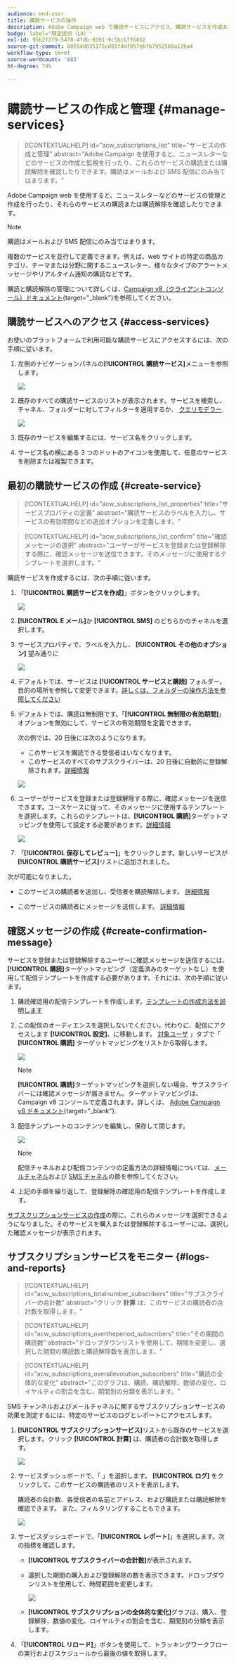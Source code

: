 ```yaml
---
audience: end-user
title: 購読サービスの操作
description: Adobe Campaign web で購読サービスにアクセス、購読サービスを作成および管理する方法について説明します
badge: label="限定提供（LA）"
exl-id: 95b2f2f9-5478-4fdb-9201-9c5bcb7f60b2
source-git-commit: 08554d835175cd81f4df057ebfb7952500a12ba4
workflow-type: tm+mt
source-wordcount: '883'
ht-degree: 74%

---
```


# 購読サービスの作成と管理 {#manage-services}

>[!CONTEXTUALHELP]
>id="acw_subscriptions_list"
>title="サービスの作成と管理"
>abstract="Adobe Campaign を使用すると、ニュースレターなどのサービスの作成と監視を行ったり、これらのサービスの購読または購読解除を確認したりできます。購読はメールおよび SMS 配信にのみ当てはまります。"

Adobe Campaign web を使用すると、ニュースレターなどのサービスの管理と作成を行ったり、それらのサービスの購読または購読解除を確認したりできます。

>[!NOTE]
>
>購読はメールおよび SMS 配信にのみ当てはまります。

複数のサービスを並行して定義できます。例えば、web サイトの特定の商品カテゴリ、テーマまたは分野に関するニュースレター、様々なタイプのアラートメッセージやリアルタイム通知の購読などです。

購読と購読解除の管理について詳しくは、[Campaign v8（クライアントコンソール）ドキュメント](https://experienceleague.adobe.com/docs/campaign/campaign-v8/audience/subscriptions.html?lang=ja){target="_blank"}を参照してください。

## 購読サービスへのアクセス {#access-services}

お使いのプラットフォームで利用可能な購読サービスにアクセスするには、次の手順に従います。

1. 左側のナビゲーションパネルの&#x200B;**[!UICONTROL 購読サービス]**&#x200B;メニューを参照します。

   ![](assets/service-list.png)

1. 既存のすべての購読サービスのリストが表示されます。サービスを検索し、チャネル、フォルダーに対してフィルターを適用するか、 [クエリモデラー](../query/query-modeler-overview.md).

   ![](assets/service-filters.png)

1. 既存のサービスを編集するには、サービス名をクリックします。

1. サービス名の横にある 3 つのドットのアイコンを使用して、任意のサービスを削除または複製できます。<!--so all subscribers are unsubscribed - need to mention?-->

## 最初の購読サービスの作成 {#create-service}

>[!CONTEXTUALHELP]
>id="acw_subscriptions_list_properties"
>title="サービスプロパティの定義"
>abstract="購読サービスのラベルを入力し、サービスの有効期間などの追加オプションを定義します。"

>[!CONTEXTUALHELP]
>id="acw_subscriptions_list_confirm"
>title="確認メッセージの選択"
>abstract="ユーザーがサービスを登録または登録解除する際に、確認メッセージを送信できます。そのメッセージに使用するテンプレートを選択します。"

購読サービスを作成するには、次の手順に従います。

1. 「**[!UICONTROL 購読サービスを作成]**」ボタンをクリックします。

   ![](assets/service-create-button.png)

1. **[!UICONTROL E メール]**&#x200B;か **[!UICONTROL SMS]** のどちらかのチャネルを選択します。

1. サービスプロパティで、ラベルを入力し、 **[!UICONTROL その他のオプション]** 望み通りに

   ![](assets/service-create-properties.png)

1. デフォルトでは、サービスは **[!UICONTROL サービスと購読]** フォルダー。 目的の場所を参照して変更できます。[詳しくは、フォルダーの操作方法を参照してください](../get-started/permissions.md#folders)

1. デフォルトでは、購読は無制限です。「**[!UICONTROL 無制限の有効期間]**」オプションを無効にして、サービスの有効期間を定義できます。

   次の例では、20 日後には次のようになります。
   * このサービスを購読できる受信者はいなくなります。
   * このサービスのすべてのサブスクライバーは、20 日後に自動的に登録解除されます。[詳細情報](#automatic-unsubscription)

   ![](assets/service-create-validity-period.png)

1. ユーザーがサービスを登録または登録解除する際に、確認メッセージを送信できます。ユースケースに従って、そのメッセージに使用するテンプレートを選択します。これらのテンプレートは、**[!UICONTROL 購読]**&#x200B;ターゲットマッピングを使用して設定する必要があります。[詳細情報](#create-confirmation-message)

   ![](assets/service-create-confirmation-msg.png)

1. 「**[!UICONTROL 保存してレビュー]**」をクリックします。新しいサービスが&#x200B;**[!UICONTROL 購読サービス]**&#x200B;リストに追加されました。

次が可能になりました。

* このサービスの購読者を追加し、受信者を購読解除します。 [詳細情報](../msg/send-to-subscribers.md)

* このサービスの購読者にメッセージを送信します。 [詳細情報](../msg/send-to-subscribers.md)

## 確認メッセージの作成 {#create-confirmation-message}

サービスを登録または登録解除するユーザーに確認メッセージを送信するには、**[!UICONTROL 購読]**&#x200B;ターゲットマッピング（定義済みのターゲットなし）を使用して配信テンプレートを作成する必要があります。それには、次の手順に従います。

1. 購読確認用の配信テンプレートを作成します。[テンプレートの作成方法を説明します](../msg/delivery-template.md)

1. この配信のオーディエンスを選択しないでください。代わりに、配信にアクセスします **[!UICONTROL 設定]**、に移動します。 [対象ユーザ](../advanced-settings/delivery-settings.md#audience) 」タブで「 **[!UICONTROL 購読]** ターゲットマッピングをリストから取得します。

   ![](assets/service-confirmation-template-mapping.png)

   >[!NOTE]
   >
   >**[!UICONTROL 購読]**&#x200B;ターゲットマッピングを選択しない場合、サブスクライバーには確認メッセージが届きません。ターゲットマッピングは、Campaign v8 コンソールで定義されます。詳しくは、 [Adobe Campaign v8 ドキュメント](https://experienceleague.adobe.com/docs/campaign/campaign-v8/audience/add-profiles/target-mappings.html?lang=ja){target="_blank"}.

1. 配信テンプレートのコンテンツを編集し、保存して閉じます。

   ![](assets/service-confirmation-template.png)

   >[!NOTE]
   >
   >配信チャネルおよび配信コンテンツの定義方法の詳細情報については、[メールチャネル](../email/create-email.md)および [SMS チャネル](../sms/create-sms.md)の節を参照してください。

1. 上記の手順を繰り返して、登録解除の確認用の配信テンプレートを作成します。

[サブスクリプションサービスの作成](#create-service)の際に、これらのメッセージを選択できるようになりました。そのサービスを購入または登録解除するユーザーには、選択した確認メッセージが表示されます。

## サブスクリプションサービスをモニター {#logs-and-reports}

>[!CONTEXTUALHELP]
>id="acw_subscriptions_totalnumber_subscribers"
>title="サブスクライバーの合計数"
>abstract="クリック **計算** は、このサービスの購読者の合計数を取得します。"

>[!CONTEXTUALHELP]
>id="acw_subscriptions_overtheperiod_subscribers"
>title="その期間の購読数"
>abstract="ドロップダウンリストを使用して、期間を変更し、選択した期間の購読数と購読解除数を表示します。"

>[!CONTEXTUALHELP]
>id="acw_subscriptions_overallevolution_subscribers"
>title="購読の全体的な変化"
>abstract="このグラフは、購読、購読解除、数値の変化、ロイヤルティの割合を含む、期間別の分類を表示します。"

SMS チャンネルおよびメールチャネルに関するサブスクリプションサービスの効果を測定するには、特定のサービスのログとレポートにアクセスします。

1. **[!UICONTROL サブスクリプションサービス]**&#x200B;リストから既存のサービスを選択します。クリック **[!UICONTROL 計算]** は、購読者の合計数を取得します。

   ![](assets/service-logs-subscribers-count.png)

1. サービスダッシュボードで、「 」を選択します。 **[!UICONTROL ログ]** をクリックして、このサービスの購読者のリストを表示します。

   購読者の合計数、各受信者の名前とアドレス、および購読または購読解除を確認できます。 また、フィルタリングすることもできます。

   ![](assets/service-logs.png)

1. サービスダッシュボードで、「**[!UICONTROL レポート]**」を選択します。次の指標を確認します。

   * **[!UICONTROL サブスクライバーの合計数]**&#x200B;が表示されます。

   * 選択した期間の購入および登録解除の数を表示できます。ドロップダウンリストを使用して、時間範囲を変更します。

     ![](assets/service-reports.png)

   * **[!UICONTROL サブスクリプションの全体的な変化]**&#x200B;グラフは、購入、登録解除、数値の変化、ロイヤルティの割合を含む、期間別の分類を表示します。<!--what is Registered?-->

1. 「**[!UICONTROL リロード]**」ボタンを使用して、トラッキングワークフローの実行およびスケジュールから最後の値を取得します。
